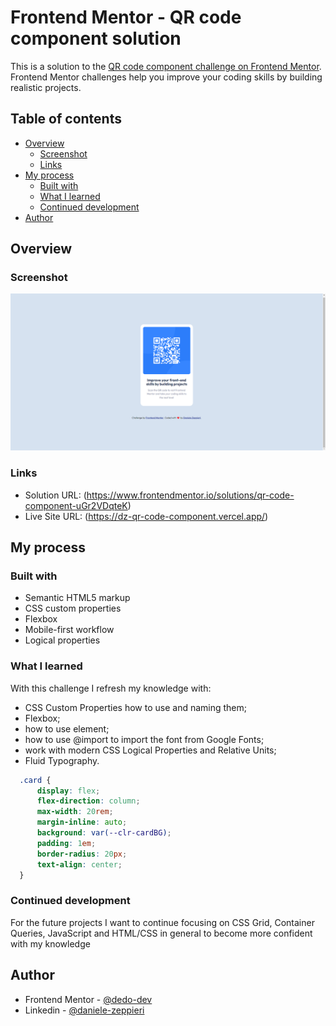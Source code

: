 # Frontend Mentor - QR code component solution

This is a solution to the [QR code component challenge on Frontend Mentor](https://www.frontendmentor.io/challenges/qr-code-component-iux_sIO_H). Frontend Mentor challenges help you improve your coding skills by building realistic projects.

## Table of contents

- [Overview](#overview)
  - [Screenshot](#screenshot)
  - [Links](#links)
- [My process](#my-process)
  - [Built with](#built-with)
  - [What I learned](#what-i-learned)
  - [Continued development](#continued-development)
- [Author](#author)

## Overview

### Screenshot

![](./images/qr-code-component.png)

### Links

- Solution URL: (https://www.frontendmentor.io/solutions/qr-code-component-uGr2VDqteK)
- Live Site URL: (https://dz-qr-code-component.vercel.app/)

## My process

### Built with

- Semantic HTML5 markup
- CSS custom properties
- Flexbox
- Mobile-first workflow
- Logical properties

### What I learned

With this challenge I refresh my knowledge with:

- CSS Custom Properties how to use and naming them;
- Flexbox;
- how to use <picture> element;
- how to use @import to import the font from Google Fonts;
- work with modern CSS Logical Properties and Relative Units;
- Fluid Typography.

```css
  .card {
      display: flex;
      flex-direction: column;
      max-width: 20rem;
      margin-inline: auto;
      background: var(--clr-cardBG);
      padding: 1em;
      border-radius: 20px;
      text-align: center;
  }
```

### Continued development

For the future projects I want to continue focusing on CSS Grid, Container Queries, JavaScript and HTML/CSS in general to become more confident with my knowledge

## Author

- Frontend Mentor - [@dedo-dev](https://www.frontendmentor.io/profile/dedo-dev)
- Linkedin - [@daniele-zeppieri](www.linkedin.com/in/daniele-zeppieri-0b1a36252/)
